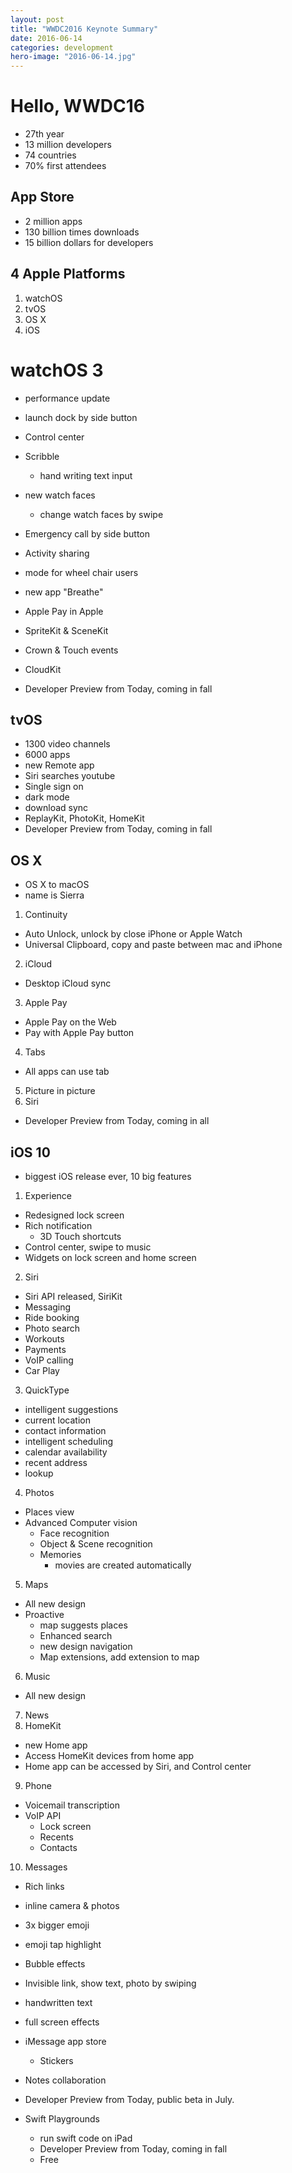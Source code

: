 ```yaml
---
layout: post
title: "WWDC2016 Keynote Summary"
date: 2016-06-14
categories: development
hero-image: "2016-06-14.jpg"
---
```


# Hello, WWDC16

- 27th year
- 13 million developers
- 74 countries
- 70% first attendees

## App Store

- 2 million apps
- 130 billion times downloads
- 15 billion dollars for developers

## 4 Apple Platforms

1. watchOS
2. tvOS
3. OS X
4. iOS

# watchOS 3

- performance update
- launch dock by side button
- Control center
- Scribble
  - hand writing text input
- new watch faces
  - change watch faces by swipe
- Emergency call by side button
- Activity sharing
- mode for wheel chair users
- new app "Breathe"
- Apple Pay in Apple
- SpriteKit &  SceneKit
- Crown & Touch events
- CloudKit

- Developer Preview from Today, coming in fall

## tvOS

- 1300 video channels
- 6000 apps
- new Remote app
- Siri searches youtube
- Single sign on
- dark mode
- download sync
- ReplayKit, PhotoKit, HomeKit
- Developer Preview from Today, coming in fall

## OS X
- OS X to macOS
- name is Sierra

1. Continuity
  - Auto Unlock, unlock by close iPhone or Apple Watch
  - Universal Clipboard, copy and paste between mac and iPhone
2. iCloud
  - Desktop iCloud sync
3. Apple Pay
  - Apple Pay on the Web
  - Pay with Apple Pay button
4. Tabs
  - All apps can use tab
5. Picture in picture
6. Siri

- Developer Preview from Today, coming in all

## iOS 10
- biggest iOS release ever, 10 big features
1. Experience
  - Redesigned lock screen
  - Rich notification
    - 3D Touch shortcuts
  - Control center, swipe to music
  - Widgets on lock screen and home screen
2. Siri
  - Siri API released, SiriKit
  - Messaging
  - Ride booking
  - Photo search
  - Workouts
  - Payments
  - VoIP calling
  - Car Play
3. QuickType
  - intelligent suggestions
  - current location
  - contact information
  - intelligent scheduling
  - calendar availability
  - recent address
  - lookup
4. Photos
  - Places view
  - Advanced Computer vision
    - Face recognition
    - Object & Scene recognition
    - Memories
      - movies are created automatically
5. Maps
  - All new design
  - Proactive
    - map suggests places
    - Enhanced search
    - new design navigation
    - Map extensions, add extension to map
6. Music
  - All new design
7. News
8. HomeKit
  - new Home app
  - Access HomeKit devices from home app
  - Home app can be accessed by Siri, and Control center
9. Phone
  - Voicemail transcription
  - VoIP API
    - Lock screen
    - Recents
    - Contacts
10. Messages
  - Rich links
  - inline camera & photos
  - 3x bigger emoji
  - emoji tap highlight
  - Bubble effects
  - Invisible link, show text, photo by swiping
  - handwritten text
  - full screen effects
  - iMessage app store
    - Stickers
  - Notes collaboration
  - Developer Preview from Today, public beta in July.

- Swift Playgrounds
  - run swift code on iPad
  - Developer Preview from Today, coming in fall
  - Free
